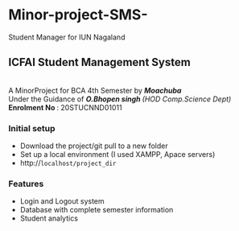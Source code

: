 # Minor-project-SMS-
Student Manager for IUN Nagaland

<h2>ICFAI Student Management System </h2> <br>
A MinorProject for BCA 4th Semester by <b><em>Moachuba</em></b><br>
Under the Guidance of <b><em>O.Bhopen singh </em></b> <i>(HOD Comp.Science Dept)</i><br>
<b>Enrolment No </b>: 20STUCNND01011


<h3>Initial setup</h3>
<i> </i>
<ul>
  <li>Download the project/git pull to a new folder</li>
  <li>Set up a local environment (I used XAMPP, Apace servers)</li>
  <li> http://<code>localhost/project_dir</code></li>
</ul>


<h3>Features</h3>
<ul>
  <li>Login and Logout system</li>
  <li>Database with complete semester information</li>
  <li>Student analytics</li>
</ul>
